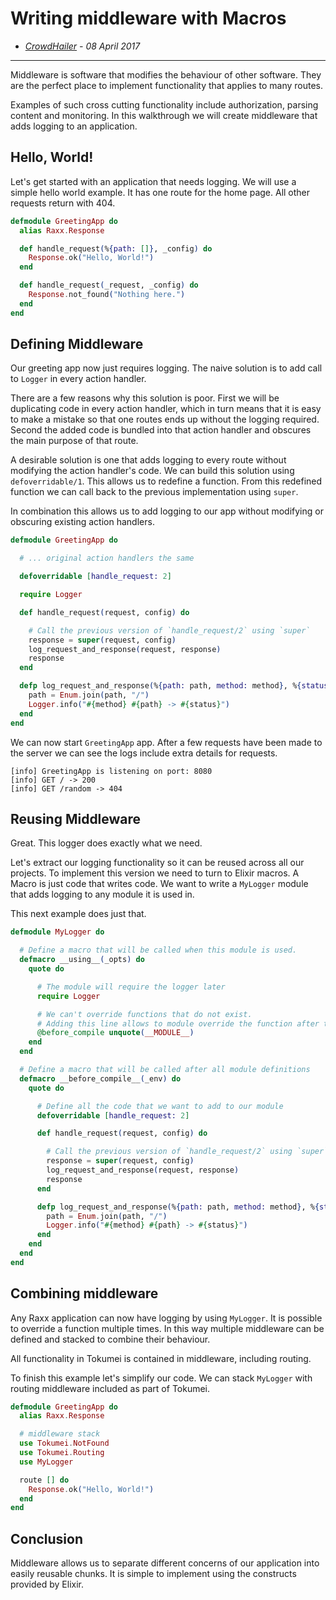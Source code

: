 # Writing middleware with Macros

- *[CrowdHailer](http://crowdhailer.me/) - 08 April 2017*

---

Middleware is software that modifies the behaviour of other software.
They are the perfect place to implement functionality that applies to many routes.

Examples of such cross cutting functionality include authorization, parsing content and monitoring.
In this walkthrough we will create middleware that adds logging to an application.

## Hello, World!

Let's get started with an application that needs logging.
We will use a simple hello world example.
It has one route for the home page.
All other requests return with 404.

```elixir
defmodule GreetingApp do
  alias Raxx.Response

  def handle_request(%{path: []}, _config) do
    Response.ok("Hello, World!")
  end

  def handle_request(_request, _config) do
    Response.not_found("Nothing here.")
  end
end
```

## Defining Middleware

Our greeting app now just requires logging.
The naive solution is to add call to `Logger` in every action handler.

There are a few reasons why this solution is poor.
First we will be duplicating code in every action handler, which in turn means that it is easy to make a mistake so that one routes ends up without the logging required.
Second the added code is bundled into that action handler and obscures the main purpose of that route.

A desirable solution is one that adds logging to every route without modifying the action handler's code.
We can build this solution using `defoverridable/1`.
This allows us to redefine a function. From this redefined function we can call back to the previous implementation using `super`.

In combination this allows us to add logging to our app without modifying or obscuring existing action handlers.

```elixir
defmodule GreetingApp do

  # ... original action handlers the same

  defoverridable [handle_request: 2]

  require Logger

  def handle_request(request, config) do

    # Call the previous version of `handle_request/2` using `super`
    response = super(request, config)
    log_request_and_response(request, response)
    response
  end

  defp log_request_and_response(%{path: path, method: method}, %{status: status}) do
    path = Enum.join(path, "/")
    Logger.info("#{method} #{path} -> #{status}")
  end
end
```

We can now start `GreetingApp` app.
After a few requests have been made to the server we can see the logs include extra details for requests.

```
[info] GreetingApp is listening on port: 8080
[info] GET / -> 200
[info] GET /random -> 404
```

## Reusing Middleware

Great. This logger does exactly what we need.

Let's extract our logging functionality so it can be reused across all our projects.
To implement this version we need to turn to Elixir macros.
A Macro is just code that writes code.
We want to write a `MyLogger` module that adds logging to any module it is used in.

This next example does just that.

```elixir
defmodule MyLogger do

  # Define a macro that will be called when this module is used.
  defmacro __using__(_opts) do
    quote do

      # The module will require the logger later
      require Logger

      # We can't override functions that do not exist.
      # Adding this line allows to module override the function after the user has defined all the routes.
      @before_compile unquote(__MODULE__)
    end
  end

  # Define a macro that will be called after all module definitions
  defmacro __before_compile__(_env) do
    quote do

      # Define all the code that we want to add to our module
      defoverridable [handle_request: 2]

      def handle_request(request, config) do

        # Call the previous version of `handle_request/2` using `super`
        response = super(request, config)
        log_request_and_response(request, response)
        response
      end

      defp log_request_and_response(%{path: path, method: method}, %{status: status}) do
        path = Enum.join(path, "/")
        Logger.info("#{method} #{path} -> #{status}")
      end
    end
  end
end
```

## Combining middleware

Any Raxx application can now have logging by using `MyLogger`.
It is possible to override a function multiple times.
In this way multiple middleware can be defined and stacked to combine their behaviour.

All functionality in Tokumei is contained in middleware, including routing.

To finish this example let's simplify our code.
We can stack `MyLogger` with routing middleware included as part of Tokumei.

```elixir
defmodule GreetingApp do
  alias Raxx.Response

  # middleware stack
  use Tokumei.NotFound
  use Tokumei.Routing
  use MyLogger

  route [] do
    Response.ok("Hello, World!")
  end
end
```

## Conclusion

Middleware allows us to separate different concerns of our application into easily reusable chunks.
It is simple to implement using the constructs provided by Elixir.
